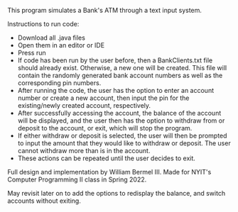 This program simulates a Bank's ATM through a text input system.

Instructions to run code:

- Download all .java files
- Open them in an editor or IDE
- Press run
- If code has been run by the user before, then a BankClients.txt file should already exist.
  Otherwise, a new one will be created. This file will contain the randomly generated bank account
  numbers as well as the corresponding pin numbers.
- After running the code, the user has the option to enter an account number or create a new account,
  then input the pin for the existing/newly created account, respectively. 
- After successfully accessing the account, the balance of the account will be displayed, and the
  user then has the option to withdraw from or deposit to the account, or exit, which will stop
  the program.
- If either withdraw or deposit is selected, the user will then be prompted to input the amount
  that they would like to withdraw or deposit. The user cannot withdraw more than is in the account.
- These actions can be repeated until the user decides to exit.

Full design and implementation by William Bermel III.
Made for NYIT's Computer Programming II class in Spring 2022.

May revisit later on to add the options to redisplay the balance, and switch accounts without exiting.